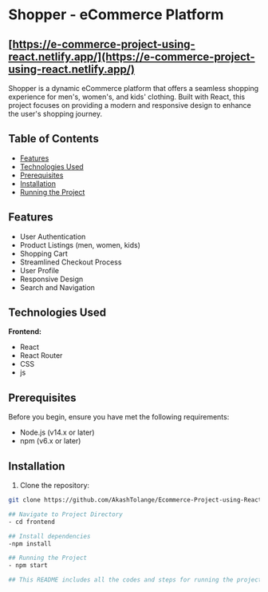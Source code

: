 # Shopper - eCommerce Platform
## [https://e-commerce-project-using-react.netlify.app/](https://e-commerce-project-using-react.netlify.app/)

Shopper is a dynamic eCommerce platform that offers a seamless shopping experience for men's, women's, and kids' clothing. Built with React, this project focuses on providing a modern and responsive design to enhance the user's shopping journey.

## Table of Contents

- [Features](#features)
- [Technologies Used](#technologies-used)
- [Prerequisites](#prerequisites)
- [Installation](#installation)
- [Running the Project](#running-the-project)

## Features

- User Authentication 
- Product Listings (men, women, kids)
- Shopping Cart
- Streamlined Checkout Process
- User Profile
- Responsive Design
- Search and Navigation

## Technologies Used

**Frontend:**
- React
- React Router
- CSS
- js

## Prerequisites

Before you begin, ensure you have met the following requirements:

- Node.js (v14.x or later)
- npm (v6.x or later)

## Installation

1. Clone the repository:

```bash
git clone https://github.com/AkashTolange/Ecommerce-Project-using-React.git

## Navigate to Project Directory
- cd frontend

## Install dependencies
-npm install

## Running the Project
- npm start

## This README includes all the codes and steps for running the project as you requested. Feel free to adjust any details specific to your setup.
